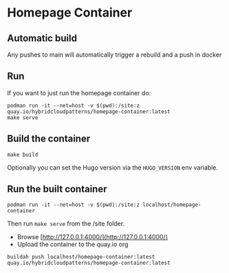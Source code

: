 # Homepage Container

## Automatic build

Any pushes to main will automatically trigger a rebuild and a push in docker

## Run

If you want to just run the homepage container do:

```shell
podman run -it --net=host -v $(pwd):/site:z quay.io/hybridcloudpatterns/homepage-container:latest
make serve
```

## Build the container

```shell
make build
```

Optionally you can set the Hugo version via the `HUGO_VERSION` env variable.

## Run the built container

```shell
podman run -it --net=host -v $(pwd):/site:z localhost/homepage-container
```

Then run `make serve` from the /site folder.

* Browse [http://127.0.0.1:4000/](http://127.0.0.1:4000/)
* Upload the container to the quay.io org

```shell
buildah push localhost/homepage-container:latest quay.io/hybridcloudpatterns/homepage-container:latest
```
